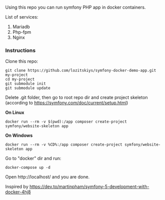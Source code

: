 Using this repo you can run symfony PHP app in docker containers.

List of services:
1. Mariadb
2. Php-fpm
3. Nginx

### Instructions

Clone this repo:
```
git clone https://github.com/lozitskiys/symfony-docker-demo-app.git my-project
cd my-project
git submodule init
git submodule update
```

Delete .git folder, then go to root repo dir and create project skeleton (according to https://symfony.com/doc/current/setup.html)

**On Linux**
```shell script
docker run --rm -v $(pwd):/app composer create-project symfony/website-skeleton app
```
**On Windows**
```shell script
docker run --rm -v %CD%:/app composer create-project symfony/website-skeleton app
```

Go to "docker" dir and run:
```shell script
docker-compose up -d
```

Open http://localhost/ and you are done.

Inspired by https://dev.to/martinpham/symfony-5-development-with-docker-4hj8